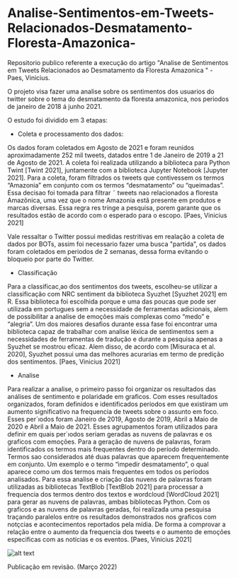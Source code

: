 # Analise-Sentimentos-em-Tweets-Relacionados-Desmatamento-Floresta-Amazonica-
Repositorio publico referente a execução do artigo "Analise de Sentimentos em Tweets Relacionados ao Desmatamento da Floresta Amazonica " - Paes, Vinicius.

O projeto visa fazer uma analise sobre os sentimentos dos usuarios do twitter sobre o tema do desmatamento da floresta amazonica, nos periodos de janeiro de 2018 á junho 2021. 

O estudo foi dividido em 3 etapas:

* Coleta e processamento dos dados:

Os dados foram coletados em Agosto de 2021 e foram reunidos aproximadamente 252 mil tweets, datados entre 1 de Janeiro de 2019 a 21 de Agosto de 2021. A coleta foi realizada utilizando a biblioteca para Python Twint [Twint 2021],
 juntamente com a biblioteca Jupyter Notebook [Jupyter 2021]. Para a coleta, foram filtrados os tweets que contivessem os termos “Amazonia” em conjunto com os termos “desmatamento” ou “queimadas”.
Essa decisao foi tomada para filtrar ˜ tweets nao relacionados a floresta Amazõnica, uma vez que o nome Amazonia estâ presente em produtos e marcas diversas. Essa regra res tringe a pesquisa, porem garante que os resultados estão de acordo com o esperado para o escopo.  [Paes, Vinicius 2021]

Vale ressaltar o Twitter possui medidas restritivas em realação a coleta de dados por BOTs, assim foi necessario fazer uma busca "partida", os dados foram coletados em periodos de 2 semanas, dessa forma evitando o bloqueio por parte do Twitter.

* Classificação

Para a classificac¸ao dos sentimentos dos tweets, escolheu-se utilizar a classificação com NRC sentiment da biblioteca Syuzhet [Syuzhet 2021] em R. 
Essa biblioteca foi escolhida porque e uma das poucas que pode ser utilizada em portugues sem a necessidade de ferramentas adicionais, alem de possibilitar a analise de emoções mais complexas como “medo” e “alegria”. 
Um dos maiores desafios durante essa fase foi encontrar uma biblioteca capaz de trabalhar com analise léxica de sentimentos sem a necessidades de ferramentas de tradução e durante a pesquisa apenas a Syuzhet se mostrou eficaz.
 Alem disso, de acordo com [Misuraca et al. 2020], Syuzhet possui uma das melhores acurarias em termo de predição dos sentimentos. [Paes, Vinicius 2021]


* Analise

Para realizar a analise, o primeiro passo foi organizar os resultados das análises de sentimento e polaridade em graficos. Com esses resultados organizados, foram definidos e identificados períodos em que existiram um aumento significativo na frequencia de tweets
sobre o assunto em foco. Esses per´ıodos foram Janeiro de 2019, Agosto de 2019, Abril a Maio de 2020 e Abril a Maio de 2021.
Esses agrupamentos foram utilizados para definir em quais per´ıodos seriam geradas as nuvens de palavras e os graficos com emoções. Para a geração de nuvens de palavras, foram identificados os termos mais frequentes dentro do período determinado. 
Termos sao considerados até duas palavras que aparecem frequentemente em conjunto. Um exemplo e o termo “impedir desmatamento”, o qual aparece como um dos termos mais frequentes em todos os períodos analisados. Para essa analise e criação das nuvens de palavras foram utilizadas as bibliotecas TextBlob [TextBlob 2021] para processar a frequencia dos termos dentro dos textos e wordcloud [WordCloud 2021] para gerar as nuvens de palavras, ambas bibliotecas Python. Com os graficos e as nuvens de palavras geradas, foi realizada uma pesquisa traçando paralelos entre os resultados demonstrados nos graficos com notçcias e acontecimentos reportados pela mídia. De forma a comprovar a relação entre o aumento da frequencia dos tweets e o aumento de emoções especificas com as notícias e os eventos. [Paes, Vinicius 2021]


![alt text](https://github.com/viiniciuspaes/Analise-Sentimentos-em-Tweets-Relacionados-Desmatamento-Floresta-Amazonica-/blob/Main/frequencia_tweets_destacado_amarelo.jpg?raw=true)


Publicação em revisão. (Março 2022)